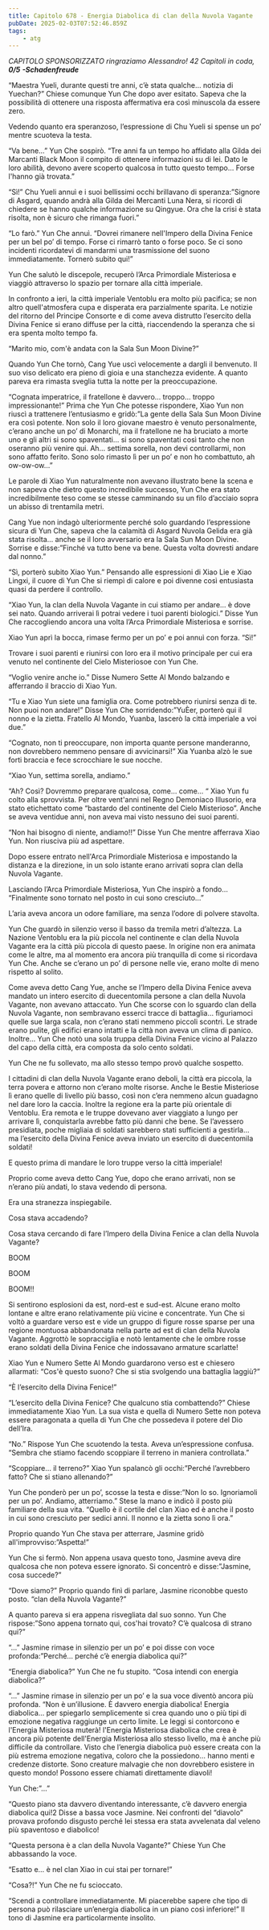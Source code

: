 ```yaml
---
title: Capitolo 678 - Energia Diabolica di clan della Nuvola Vagante
pubDate: 2025-02-03T07:52:46.859Z
tags:
    - atg
---
```






<em>CAPITOLO SPONSORIZZATO ringraziamo Alessandro!</em>
<em>42 Capitoli in coda, <strong>0/5</strong></em>
<em><strong>-Schadenfreude</strong></em>


“Maestra Yueli, durante questi tre anni, c’è stata qualche… notizia di Yuechan?” Chiese comunque Yun Che dopo aver esitato. Sapeva che la possibilità di ottenere una risposta affermativa era così minuscola da essere zero.


Vedendo quanto era speranzoso, l’espressione di Chu Yueli si spense un po’ mentre scuoteva la testa.


“Va bene…” Yun Che sospirò. “Tre anni fa un tempo ho affidato alla Gilda dei Marcanti Black Moon il compito di ottenere informazioni su di lei. Dato le loro abilità, devono avere scoperto qualcosa in tutto questo tempo… Forse l'hanno già trovata.”


“Sì!” Chu Yueli annuì e i suoi bellissimi occhi brillavano di speranza:”Signore di Asgard, quando andrà alla Gilda dei Mercanti Luna Nera, si ricordi di chiedere se hanno qualche informazione su Qingyue. Ora che la crisi è stata risolta, non è sicuro che rimanga fuori.”


“Lo farò.” Yun Che annuì. “Dovrei rimanere nell'Impero della Divina Fenice per un bel po’ di tempo. Forse ci rimarrò tanto o forse poco. Se ci sono incidenti ricordatevi di mandarmi una trasmissione del suono immediatamente. Tornerò subito qui!”


Yun Che salutò le discepole, recuperò l’Arca Primordiale Misteriosa e viaggiò attraverso lo spazio per tornare alla città imperiale.


In confronto a ieri, la città imperiale Ventoblu era molto più pacifica; se non altro quell'atmosfera cupa e disperata era parzialmente sparita. Le notizie del ritorno del Principe Consorte e di come aveva distrutto l’esercito della Divina Fenice si erano diffuse per la città, riaccendendo la speranza che si era spenta molto tempo fa.


“Marito mio, com'è andata con la Sala Sun Moon Divine?”


Quando Yun Che tornò, Cang Yue uscì velocemente a dargli il benvenuto. Il suo viso delicato era pieno di gioia e una stanchezza evidente. A quanto pareva era rimasta sveglia tutta la notte per la preoccupazione.


“Cognata imperatrice, il fratellone è davvero… troppo… troppo impressionante!” Prima che Yun Che potesse rispondere, Xiao Yun non riuscì a trattenere l’entusiasmo e gridò:”La gente della Sala Sun Moon Divine era così potente. Non solo il loro giovane maestro è venuto personalmente, c’erano anche un po’ di Monarchi, ma il fratellone ne ha bruciato a morte uno e gli altri si sono spaventati… si sono spaventati così tanto che non oseranno più venire qui. Ah… settima sorella, non devi controllarmi, non sono affatto ferito. Sono solo rimasto lì per un po’ e non ho combattuto, ah ow-ow-ow…”


Le parole di Xiao Yun naturalmente non avevano illustrato bene la scena e non sapeva che dietro questo incredibile successo, Yun Che era stato incredibilmente teso come se stesse camminando su un filo d’acciaio sopra un abisso di trentamila metri.


Cang Yue non indagò ulteriormente perché solo guardando l’espressione sicura di Yun Che, sapeva che la calamità di Asgard Nuvola Gelida era già stata risolta… anche se il loro avversario era la Sala Sun Moon Divine. Sorrise e disse:”Finché va tutto bene va bene. Questa volta dovresti andare dal nonno.”


“Sì, porterò subito Xiao Yun.” Pensando alle espressioni di Xiao Lie e Xiao Lingxi, il cuore di Yun Che si riempì di calore e poi divenne così entusiasta quasi da perdere il controllo.


“Xiao Yun, la clan della Nuvola Vagante in cui stiamo per andare… è dove sei nato. Quando arriverai lì potrai vedere i tuoi parenti biologici.” Disse Yun Che raccogliendo ancora una volta l’Arca Primordiale Misteriosa e sorrise.


Xiao Yun aprì la bocca, rimase fermo per un po’ e poi annuì con forza. “Sì!”


Trovare i suoi parenti e riunirsi con loro era il motivo principale per cui era venuto nel continente del Cielo Misteriosoe con Yun Che.


“Voglio venire anche io.” Disse Numero Sette Al Mondo balzando e afferrando il braccio di Xiao Yun.


“Tu e Xiao Yun siete una famiglia ora. Come potrebbero riunirsi senza di te. Non puoi non andare!” Disse Yun Che sorridendo:”YuÈer, porterò qui il nonno e la zietta. Fratello Al Mondo, Yuanba, lascerò la città imperiale a voi due.”


“Cognato, non ti preoccupare, non importa quante persone manderanno, non dovrebbero nemmeno pensare di avvicinarsi!” Xia Yuanba alzò le sue forti braccia e fece scrocchiare le sue nocche.


“Xiao Yun, settima sorella, andiamo.”


“Ah? Così? Dovremmo preparare qualcosa, come… come... “ Xiao Yun fu colto alla sprovvista. Per oltre vent'anni nel Regno Demoniaco Illusorio, era stato etichettato come “bastardo del continente del Cielo Misterioso”. Anche se aveva ventidue anni, non aveva mai visto nessuno dei suoi parenti.


“Non hai bisogno di niente, andiamo!!” Disse Yun Che mentre afferrava Xiao Yun. Non riusciva più ad aspettare.


Dopo essere entrato nell'Arca Primordiale Misteriosa e impostando la distanza e la direzione, in un solo istante erano arrivati sopra clan della Nuvola Vagante.


Lasciando l’Arca Primordiale Misteriosa, Yun Che inspirò a fondo… “Finalmente sono tornato nel posto in cui sono cresciuto…”


L’aria aveva ancora un odore familiare, ma senza l’odore di polvere stavolta.


Yun Che guardò in silenzio verso il basso da tremila metri d’altezza. La Nazione Ventoblu era la più piccola nel continente e clan della Nuvola Vagante era la città più piccola di questo paese. In origine non era animata come le altre, ma al momento era ancora più tranquilla di come si ricordava Yun Che. Anche se c’erano un po’ di persone nelle vie, erano molte di meno rispetto al solito.


Come aveva detto Cang Yue, anche se l’Impero della Divina Fenice aveva mandato un intero esercito di duecentomila persone a clan della Nuvola Vagante, non avevano attaccato. Yun Che scorse con lo sguardo clan della Nuvola Vagante, non sembravano esserci tracce di battaglia… figuriamoci quelle sue larga scala, non c’erano stati nemmeno piccoli scontri. Le strade erano pulite, gli edifici erano intatti e la città non aveva un clima di panico.
Inoltre… Yun Che notò una sola truppa della Divina Fenice vicino al Palazzo del capo della città, era composta da solo cento soldati.


Yun Che ne fu sollevato, ma allo stesso tempo provò qualche sospetto.


I cittadini di clan della Nuvola Vagante erano deboli, la città era piccola, la terra povera e attorno non c’erano molte risorse. Anche le Bestie Misteriose lì erano quelle di livello più basso, così non c’era nemmeno alcun guadagno nel dare loro la caccia. Inoltre la regione era la parte più orientale di Ventoblu. Era remota e le truppe dovevano aver viaggiato a lungo per arrivare lì, conquistarla avrebbe fatto più danni che bene. Se l’avessero presidiata, poche migliaia di soldati sarebbero stati sufficienti a gestirla… ma l’esercito della Divina Fenice aveva inviato un esercito di duecentomila soldati!


E questo prima di mandare le loro truppe verso la città imperiale!


Proprio come aveva detto Cang Yue, dopo che erano arrivati, non se n’erano più andati, lo stava vedendo di persona.


Era una stranezza inspiegabile.


Cosa stava accadendo?


Cosa stava cercando di fare l’Impero della Divina Fenice a clan della Nuvola Vagante?


BOOM


BOOM


BOOM!!




Si sentirono esplosioni da est, nord-est e sud-est. Alcune erano molto lontane e altre erano relativamente più vicine e concentrate. Yun Che si voltò a guardare verso est e vide un gruppo di figure rosse sparse per una regione montuosa abbandonata nella parte ad est di clan della Nuvola Vagante. Aggrottò le sopracciglia e notò lentamente che le ombre rosse erano soldati della Divina Fenice che indossavano armature scarlatte!


Xiao Yun e Numero Sette Al Mondo guardarono verso est e chiesero allarmati: “Cos'è questo suono? Che si stia svolgendo una battaglia laggiù?”


“È l’esercito della Divina Fenice!”


“L’esercito della Divina Fenice? Che qualcuno stia combattendo?” Chiese immediatamente Xiao Yun. La sua vista e quella di Numero Sette non poteva essere paragonata a quella di Yun Che che possedeva il potere del Dio dell’Ira.


“No.” Rispose Yun Che scuotendo la testa. Aveva un’espressione confusa. “Sembra che stiamo facendo scoppiare il terreno in maniera controllata.”


“Scoppiare… il terreno?” Xiao Yun spalancò gli occhi:”Perché l’avrebbero fatto? Che si stiano allenando?”


Yun Che ponderò per un po’, scosse la testa e disse:”Non lo so. Ignoriamoli per un po’. Andiamo, atterriamo.” Stese la mano e indicò il posto più familiare della sua vita. “Quello è il cortile del clan Xiao ed è anche il posto in cui sono cresciuto per sedici anni. Il nonno e la zietta sono lì ora.”


Proprio quando Yun Che stava per atterrare, Jasmine gridò all'improvviso:”Aspetta!”


Yun Che si fermò. Non appena usava questo tono, Jasmine aveva dire qualcosa che non poteva essere ignorato. Si concentrò e disse:”Jasmine, cosa succede?”


“Dove siamo?” Proprio quando finì di parlare, Jasmine riconobbe questo posto. “clan della Nuvola Vagante?”


A quanto pareva si era appena risvegliata dal suo sonno. Yun Che rispose:”Sono appena tornato qui, cos'hai trovato? C’è qualcosa di strano qui?”


“...” Jasmine rimase in silenzio per un po’ e poi disse con voce profonda:”Perché… perché c’è energia diabolica qui?”


“Energia diabolica?” Yun Che ne fu stupito. “Cosa intendi con energia diabolica?”


“...” Jasmine rimase in silenzio per un po’ e la sua voce diventò ancora più profonda. “Non è un’illusione. È davvero energia diabolica! Energia diabolica… per spiegarlo semplicemente si crea quando uno o più tipi di emozione negativa raggiunge un certo limite. Le leggi si contorcono e l'Energia Misteriosa muterà!
l'Energia Misteriosa diabolica che crea è ancora più potente dell'Energia Misteriosa allo stesso livello, ma è anche più difficile da controllare. Visto che l’energia diabolica può essere creata con la più estrema emozione negativa, coloro che la possiedono… hanno menti e credenze distorte. Sono creature malvagie che non dovrebbero esistere in questo mondo! Possono essere chiamati direttamente diavoli!


Yun Che:”...”


“Questo piano sta davvero diventando interessante, c’è davvero energia diabolica qui!2 Disse a bassa voce Jasmine. Nei confronti del “diavolo” provava profondo disgusto perché lei stessa era stata avvelenata dal veleno più spaventoso e diabolico!


“Questa persona è a clan della Nuvola Vagante?” Chiese Yun Che abbassando la voce.


“Esatto e… è nel clan Xiao in cui stai per tornare!”


“Cosa?!” Yun Che ne fu scioccato.


“Scendi a controllare immediatamente. Mi piacerebbe sapere che tipo di persona può rilasciare un’energia diabolica in un piano così inferiore!” Il tono di Jasmine era particolarmente insolito.
